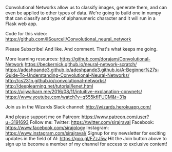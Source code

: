 Convolutional Networks allow us to classify images, generate them, and can even be applied to other types of data. We're going to build one in numpy that can classify and type of alphanumeric character and it will run in a Flask web app.

Code for this video:
https://github.com/llSourcell/Convolutional_neural_network

Please Subscribe! And like. And comment. That's what keeps me going.

More learning resources:
https://github.com/dorajam/Convolutional-Network
https://beckernick.github.io/neural-network-scratch/
https://adeshpande3.github.io/adeshpande3.github.io/A-Beginner%27s-Guide-To-Understanding-Convolutional-Neural-Networks/
http://cs231n.github.io/convolutional-networks/
http://deeplearning.net/tutorial/lenet.html
https://ujjwalkarn.me/2016/08/11/intuitive-explanation-convnets/
https://www.youtube.com/watch?v=q555kfIFUCM&t=31s

Join us in the Wizards Slack channel:
http://wizards.herokuapp.com/

And please support me on Patreon:
https://www.patreon.com/user?u=3191693
Follow me:
Twitter: https://twitter.com/sirajraval
Facebook: https://www.facebook.com/sirajology Instagram: https://www.instagram.com/sirajraval/ 
Signup for my newsletter for exciting updates in the field of AI:
https://goo.gl/FZzJ5w
Hit the Join button above to sign up to become a member of my channel for access to exclusive content!